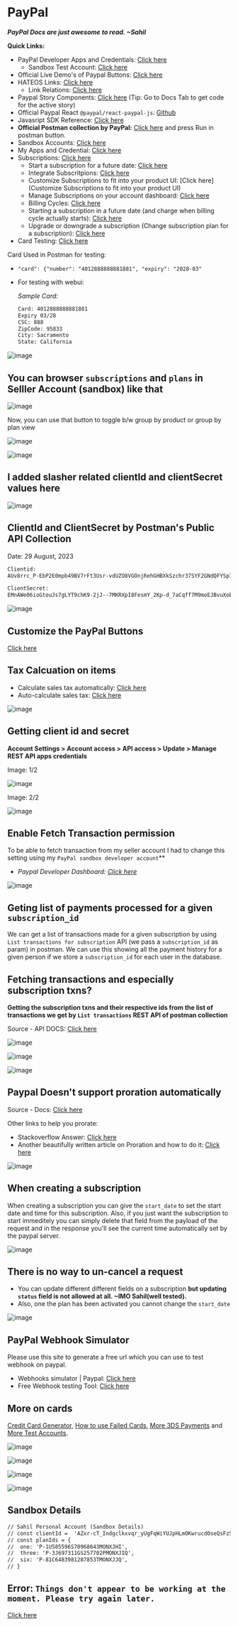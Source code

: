 # PayPal

***PayPal Docs are just awesome to read. ~Sahil***

**Quick Links:**
- PayPal Developer Apps and Credentials: [Click here](https://developer.paypal.com/dashboard/applications/sandbox)
  - Sandbox Test Account: [Click here](https://developer.paypal.com/dashboard/accounts)
- Official Live Demo's of Paypal Buttons: [Click here](https://developer.paypal.com/demo/checkout/#/pattern/client)
- HATEOS Links: [Click here](https://developer.paypal.com/api/rest/responses/#link-hateoaslinks)
	- Link Relations: [Click here](https://www.iana.org/assignments/link-relations/link-relations.xhtml#link-relations-1)
- Paypal Story Components: [Click here](https://paypal.github.io/react-paypal-js/) (Tip: Go to Docs Tab to get code for the active story)
- Official Paypal React `@paypal/react-paypal-js`: [Github](https://github.com/paypal/react-paypal-js)
- Javasript SDK Reference: [Click here](https://developer.paypal.com/sdk/js/reference/#onapprove)
- **Official Postman collection by PayPal:** [Click here](https://developer.paypal.com/docs/subscriptions/integrate/) and press Run in postman button.
- Sandbox Accounts: [Click here](https://developer.paypal.com/tools/sandbox/accounts/)
- My Apps and Credential: [Click here](https://developer.paypal.com/dashboard/applications/sandbox)
- Subscriptions: [Click here](https://developer.paypal.com/docs/subscriptions/)
  - Start a subscription for a future date: [Click here](https://developer.paypal.com/docs/multiparty/subscriptions/customize/future-date/)
  - Integrate Subscritpions: [Click here](https://developer.paypal.com/docs/subscriptions/integrate/)
  - Customize Subscriptions to fit into your product UI: [Click here](Customize Subscriptions to fit into your product UI)
  - Manage Subscriptions on your account dashboard: [Click here](https://www.paypal.com/merchantapps/appcenter/acceptpayments/subscriptions)
  - Billing Cycles: [Click here](https://developer.paypal.com/docs/multiparty/subscriptions/customize/billing-cycles/)
  - Starting a subscription in a future date (and charge when billing cycle actually starts): [Click here](https://developer.paypal.com/docs/multiparty/subscriptions/customize/future-date/)
  - Upgrade or downgrade a subscription (Change subscription plan for a subscription): [Click here](https://developer.paypal.com/docs/subscriptions/customize/revise-subscriptions/)
- Card Testing: [Click here](https://developer.paypal.com/tools/sandbox/card-testing/)

Card Used in Postman for testing:
- `"card": {"number": "4012888888881881", "expiry": "2028-03"`
- For testing with webui:

  *Sample Card:*

  ```txt
  Card: 4012888888881881
  Expiry 03/28
  CSC: 888
  ZipCode: 95833
  City: Sacramento
  State: California
  ```

![image](https://user-images.githubusercontent.com/31458531/205932125-4e91ac6d-9e77-4c62-b97d-a6d3e96edb5c.png)

## You can browser `subscriptions` and `plans` in Selller Account (sandbox) like that

![image](https://github.com/sahilrajput03/sahilrajput03/assets/31458531/a9604787-3ba1-418f-8d5f-e2ceb3bfbef7)

Now, you can use that button to toggle b/w group by product or group by plan view

![image](https://github.com/sahilrajput03/sahilrajput03/assets/31458531/94188d61-12b2-4147-90ae-1755416b1fca)

![image](https://github.com/sahilrajput03/sahilrajput03/assets/31458531/8969cf66-debc-4c8c-8e4d-7bfb870ee809)


## I added slasher related clientId and clientSecret values here

![image](https://github.com/sahilrajput03/sahilrajput03/assets/31458531/020b1850-9bc8-40e6-b284-bd94b27e5d2a)

## ClientId and ClientSecret by Postman's Public API Collection

Date: 29 August, 2023

```txt
Clientid:
AUv8rrc_P-EbP2E0mpb49BV7rFt3Usr-vdUZO8VGOnjRehGHBXkSzchr37SYF2GNdQFYSp72jh5QUhzG

ClientSecret:
EMnAWe06ioGtouJs7gLYT9chK9-2jJ--7MKRXpI8FesmY_2Kp-d_7aCqff7M9moEJBvuXoBO4clKtY0v
```


![image](https://github.com/sahilrajput03/sahilrajput03/assets/31458531/29c9f440-d669-4aba-86d0-a53441a1ee82)


## Customize the PayPal Buttons

[Click here](https://developer.paypal.com/docs/regional/th/checkout/integration-features/customize-button)

## Tax Calcuation on items

- Calculate sales tax automatically: [Click here](https://developer.paypal.com/api/nvp-soap/paypal-payments-standard/integration-guide/ProfileAndTools/#link-calculatesalestaxautomatically)
- Auto-calculate sales tax: [Click here](https://developer.paypal.com/api/nvp-soap/paypal-payments-standard/admin/checkout-settings/#auto-calculate-sales-tax)

![image](https://user-images.githubusercontent.com/31458531/206914072-c30f324e-15bc-40cb-a2aa-a44021675141.png)

## Getting client id and secret

**Account Settings > Account access > API access > Update > Manage REST API apps credentials**

Image: 1/2

![image](https://github.com/sahilrajput03/sahilrajput03/assets/31458531/5c782e29-95df-42d4-880d-ee6af86762ef)

Image: 2/2

![image](https://github.com/sahilrajput03/sahilrajput03/assets/31458531/56340b5c-199a-484f-b143-4d560a83045a)


## Enable Fetch Transaction permission

To be able to fetch transaction from my seller account I had to change this setting using my `PayPal sandbox developer account`**

- *Paypal Developer Dashboard: [Click here](https://developer.paypal.com/dashboard/)*

![image](https://user-images.githubusercontent.com/31458531/207420625-4486ddc0-33a3-4d4e-a081-579d8fca69f8.png)

## Geting list of payments processed for a given `subscription_id`

We can get a list of transactions made for a given subscription by using `List transactions for subscription` API (we pass a `subscription_id` as param) in postman. We can use this showing all the payment history for a given person if we store a `subscription_id` for each user in the database.

## Fetching transactions and especially subscription txns?

**Getting the subscription txns and their respective ids from the list of transactions we get by `List transactions` REST API of postman collection**

Source - API DOCS: [Click here](https://developer.paypal.com/docs/api/transaction-search/v1/)

![image](https://user-images.githubusercontent.com/31458531/207430752-bf4f77e7-728f-41ec-990b-248eb16bb91a.png)

![image](https://user-images.githubusercontent.com/31458531/207435541-d89a8873-747f-48da-90e3-c88af380655a.png)

![image](https://user-images.githubusercontent.com/31458531/207430163-5c5d3fa6-7c33-46cc-823f-196d36886a8f.png)

## **Paypal Doesn't support proration automatically**

Source - Docs: [Click here](https://developer.paypal.com/docs/subscriptions/customize/revise-subscriptions/#link-billingchanges)

Other links to help you prorate:
- Stackoverflow Answer: [Click here](https://stackoverflow.com/questions/71974648/how-to-charge-prorated-rate-on-paypal-subscription)
- Another beautifully written article on Proration and how to do it: [Click here](https://gocardless.com/guides/posts/what-is-proration/)

![image](https://user-images.githubusercontent.com/31458531/207431204-1bf92dac-9248-4f7b-b1b5-1a22b99e9d13.png)

## When creating a subscription

When creating a subscription you can give the `start_date` to set the start date and time for this subscription. Also, if you just want the subscription to start immeditely you can simply delete that field from the payload of the request and in the response you'll see the current time automatically set by the paypal server.

![image](https://user-images.githubusercontent.com/31458531/207449005-9554b18d-2246-4653-99f5-0a7bfa844afd.png)

## There is no way to un-cancel a request

- You can update different different fields on a subscription **but updating `status` field is not allowed at all. ~IMO Sahil(well tested).**
- Also, one the plan has been activated you cannot change the `start_date`

![image](https://user-images.githubusercontent.com/31458531/207453681-28f2840d-55f6-4171-96d9-ea7e437cf3be.png)

## PayPal Webhook Simulator

Please use this site to generate a free url which you can use to test webhook on paypal.

- Webhooks simulator | Paypal: [Click here](https://developer.paypal.com/dashboard/webhooksSimulator)
- Free Webhook testing Tool: [Click here](https://webhook.site/)

## More on cards

[Credit Card Generator](https://developer.paypal.com/api/rest/sandbox/card-testing/#link-creditcardgeneratorfortesting), [How to use Failed Cards](https://developer.paypal.com/tools/sandbox/card-testing/), [More 3DS Payments](https://developer.paypal.com/docs/checkout/advanced/customize/3d-secure/test/) and [More Test Accounts](https://developer.paypal.com/dashboard/accounts/).

![image](https://user-images.githubusercontent.com/31458531/207940976-ec890948-fa5f-4d12-b50d-6155284fd07b.png)


![image](https://user-images.githubusercontent.com/31458531/207941002-677b567f-1dca-4540-a045-341413a1b2a8.png)

![image](https://user-images.githubusercontent.com/31458531/207941018-8c80e01f-f226-4797-b280-999ad491eb9b.png)

![image](https://user-images.githubusercontent.com/31458531/207941058-d65d498a-f7fe-46ae-8c3b-136aa0ea9178.png)

## Sandbox Details

```txt
// Sahil Personal Account (Sandbox Details)
// const clientId =  'AZxr-cT_Indgclkxvqr_yUgFqWiYUJpHLmOKwrucdOseQsFzSrfsCRLaBNZKH9rT5RGCAFK4QgppxKGS'
// const planIds = {
// 	one: 'P-1U585596S70968643MONXJHI',
// 	three: 'P-3J697311GS257702PMONXJIQ',
// 	six: 'P-81C6483981287853TMONXJJQ',
// }
```

## Error: `Things don't appear to be working at the moment. Please try again later.`

[Click here](https://www.paypal.com/us/smarthelp/article/ts2067)
